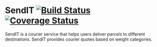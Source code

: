 # SendIT   [![Build Status](https://travis-ci.org/Manorlds-Eaglespark/SendIT.svg?branch=api)](https://travis-ci.org/Manorlds-Eaglespark/SendIT)   [![Coverage Status](https://coveralls.io/repos/github/Manorlds-Eaglespark/SendIT/badge.svg)](https://coveralls.io/github/Manorlds-Eaglespark/SendIT)
SendIT is a courier service that helps users deliver parcels to different destinations. SendIT provides courier quotes based on weight categories. 
